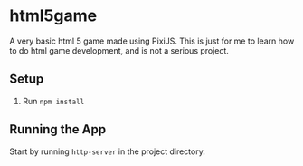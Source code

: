 # html5game
A very basic html 5 game made using PixiJS. This is just for me to learn how to do html game development, and is not a serious project.

## Setup
1. Run `npm install`

## Running the App
Start by running `http-server` in the project directory.